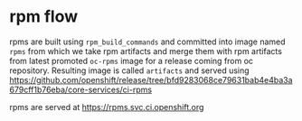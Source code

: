 rpm flow
===========

rpms are built using `rpm_build_commands` and committed into image named `rpms` from which we take rpm artifacts and merge them with rpm artifacts from latest promoted `oc-rpms` image for a release coming from oc repository. Resulting image is called `artifacts` and served using https://github.com/openshift/release/tree/bfd9283068ce79631bab4e4ba3a679cff1b76eba/core-services/ci-rpms

rpms are served at https://rpms.svc.ci.openshift.org 
